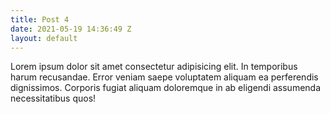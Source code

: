 ```yaml
---
title: Post 4
date: 2021-05-19 14:36:49 Z
layout: default
---
```


<p>
  Lorem ipsum dolor sit amet consectetur adipisicing elit. In temporibus harum
  recusandae. Error veniam saepe voluptatem aliquam ea perferendis dignissimos.
  Corporis fugiat aliquam doloremque in ab eligendi assumenda necessitatibus
  quos!
</p>

